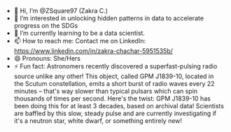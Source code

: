 - 👋 Hi, I’m @ZSquare97 (Zakra C.)
- 👀 I’m interested in unlocking hidden patterns in data to accelerate progress on the SDGs
- 🌱 I’m currently learning to be a data scientist.
- 📫 How to reach me: Contact me on LinkedIn: https://www.linkedin.com/in/zakra-chachar-5951535b/
- 😄 Pronouns: She/Hers
- ⚡ Fun fact: Astronomers recently discovered a superfast-pulsing radio source unlike any other!  This object, called GPM J1839-10, located in the Scutum constellation, emits a short burst of radio waves every 22 minutes – that's way slower than typical pulsars which can spin thousands of times per second.  Here's the twist:  GPM J1839-10 has been doing this for at least 3 decades, based on archival data!  Scientists are baffled by this slow, steady pulse and are currently investigating if it's a neutron star, white dwarf, or something entirely new!

<!---
ZSquare97/ZSquare97 is a ✨ special ✨ repository because its `README.md` (this file) appears on your GitHub profile.
You can click the Preview link to take a look at your changes.
--->
